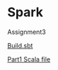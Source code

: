# Spark
Assignment3


[Build.sbt](https://github.com/lomithrani/Spark/blob/master/build.sbt)

[Part1 Scala file](https://github.com/lomithrani/Spark/blob/master/Spark.scala)
